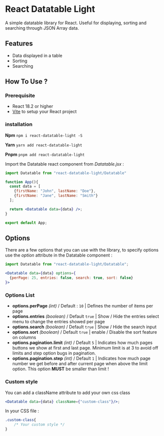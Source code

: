# React Datatable Light

A simple datatable library for React. Useful for displaying, sorting and searching 
through JSON Array data.

## Features
- Data displayed in a table
- Sorting
- Searching

## How To Use ?

### Prerequisite

- React 18.2 or higher
- [Vite](https://vitejs.dev/guide/) to setup your React project

### installation

**Npm** ``npm i react-datatable-light -S``

**Yarn** ``yarn add react-datatable-light``

**Pnpm** ``pnpm add react-datatable-light``

Import the Datatable react component from *Datatable.jsx* :

```jsx
import Datatable from "react-datatable-light/Datatable"

function App(){
  const data = [
    {firstName: "John", lastName: "Doe"}, 
    {firstName: "Jane", lastName: "Smith"}
  ];

  return <Datatable data={data} />;
}

export default App;
```


## Options
There are a few options that you can use with the library, to specify options use the *option* 
attribute in the Datatable component :

```jsx
import Datatable from "react-datatable-light/Datatable";

<Datatable data={data} options={
  {perPage: 25, entries: false, search: true, sort: false}
}>
```

### Options List
- **options.perPage** *(int)* / Default : ``10`` | 
Defines the number of items per page
- **options.entries** *(boolean)* / Default ``true`` | Show / Hide the entries select menu to change the 
entries showed per page
- **options.search** *(boolean)* / Default ``true`` | Show / Hide the search input
- **options.sort** *(boolean)* / Default ``true`` | enable / Disable the sort feature on columns
- **options.pagination.limit** *(int)* / Default ``5`` | Indicates how much pages buttons we show at first and last page. 
Minimum limit is at 3 to avoid off limits and step option bugs in pagination.
- **options.pagination.step** *(int)* / Default ``1`` | Indicates how much page number we get before and after current page when above 
the limit option. This option **MUST** be smaller than limit !

### Custom style

You can add a className attribute to add your own css class

```jsx
<Datatable data={data} className={"custom-class"}/>;
```
In your CSS file :
```css 
.custom-class{
    /* Your custom style */
}
```
